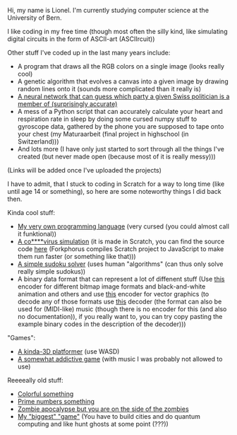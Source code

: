 Hi, my name is Lionel. I'm currently studying computer science at the University of Bern. 

I like coding in my free time (though most often the silly kind, like simulating digital circuits in the form of ASCII-art (ASCIIrcuit))

Other stuff I've coded up in the last many years include:
- A program that draws all the RGB colors on a single image (looks really cool)
- A genetic algorithm that evolves a canvas into a given image by drawing random lines onto it (sounds more complicated than it really is)
- [A neural network that can guess which party a given Swiss politician is a member of (surprisingly accurate)](https://github.com/lionelsemion/party-prediction)
- A mess of a Python script that can accurately calculate your heart and respiration rate in sleep by doing some cursed numpy stuff to gyroscope data, gathered by the phone you are supposed to tape onto your chest (my Maturaarbeit (final project in highschool (in Switzerland)))
- And lots more (I have only just started to sort through all the things I've created (but never made open (because most of it is really messy)))

(Links will be added once I've uploaded the projects)

I have to admit, that I stuck to coding in Scratch for a way to long time (like until age 14 or something), so here are some noteworthy things I did back then.

Kinda cool stuff:
- [My very own programming language](https://scratch.mit.edu/projects/388173218/) (very cursed (you could almost call it funktional))
- [A co****virus simulation](https://forkphorus.github.io/app.html?id=380608070) (it is made in Scratch, you can find the source code [here](https://scratch.mit.edu/projects/380608070/) (Forkphorus compiles Scratch project to JavaScript to make them run faster (or something like that)))
- [A simple sudoku solver](https://scratch.mit.edu/projects/454800450/) (uses human "algorithms" (can thus only solve really simple sudokus))
- A binary data format that can represent a lot of diffenent stuff (Use [this](https://scratch.mit.edu/projects/192259063/) encoder for different bitmap image formats and black-and-white animation and others and use [this](https://scratch.mit.edu/projects/347800995/) encoder for vector graphics (to decode any of those formats use [this](https://scratch.mit.edu/projects/169547883/) decoder (the format can also be used for (MIDI-like) music (though there is no encoder for this (and also no documentation)), if you really want to, you can try copy pasting the example binary codes in the description of the decoder)))

"Games":
- [A kinda-3D platformer](https://scratch.mit.edu/projects/416162988/) (use WASD)
- [A somewhat addictive game](https://scratch.mit.edu/projects/315981172/fullscreen/) (with music I was probably not allowed to use)

Reeeeally old stuff:
- [Colorful something](https://scratch.mit.edu/projects/228527996/)
- [Prime numbers something](https://scratch.mit.edu/projects/149259344/fullscreen/)
- [Zombie apocalypse but you are on the side of the zombies](https://scratch.mit.edu/projects/157230875/)
- [My "biggest" "game"](https://scratch.mit.edu/projects/224536034/) (You have to build cities and do quantum computing and like hunt ghosts at some point (???))
